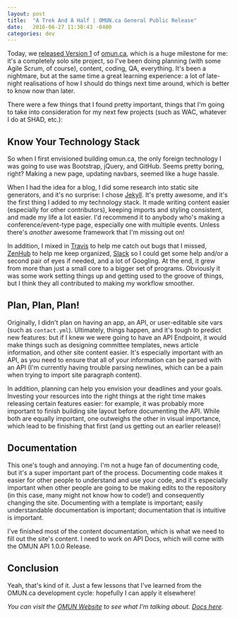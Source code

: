 ```yaml
---
layout: post
title:  "A Trek And A Half | OMUN.ca General Public Release"
date:   2016-06-27 11:30:43 -0400
categories: dev
---
```


Today, we [released Version 1](https://github.com/malsf21/omun.ca/releases/tag/v1.0.0) of [omun.ca](http://omun.ca), which is a huge milestone for me: it's a completely solo site project, so I've been doing planning (with some Agile Scrum, of course), content, coding, QA, everything. It's been a nightmare, but at the same time a great learning experience: a lot of late-night realisations of how I should do things next time around, which is better to know now than later.

There were a few things that I found pretty important, things that I'm going to take into consideration for my next few projects (such as WAC, whatever I do at SHAD, etc.):

## Know Your Technology Stack

So when I first envisioned building omun.ca, the only foreign technology I was going to use was Bootstrap, jQuery, and GitHub. Seems pretty boring, right? Making a new page, updating navbars, seemed like a huge hassle.

When I had the idea for a blog, I did some research into static site generators, and it's no surprise: I chose [Jekyll](https://jekyllrb.com/). It's pretty awesome, and it's the first thing I added to my technology stack. It made writing content easier (especially for other contributors), keeping imports and styling consistent, and made my life a lot easier. I'd recommend it to anybody who's making a conference/event-type page, especially one with multiple events. Unless there's *another* awesome framework that I'm missing out on!

In addition, I mixed in [Travis](https://travis-ci.org/) to help me catch out bugs that I missed, [ZenHub](https://www.zenhub.com/) to help me keep organized, [Slack](https://slack.com/) so I could get some help and/or a second pair of eyes if needed, and a lot of Googling. At the end, it grew from more than just a small core to a bigger set of programs. Obviously it was some work setting things up and getting used to the groove of things, but I think they all contributed to making my workflow smoother.

## Plan, Plan, Plan!

Originally, I didn't plan on having an app, an API, or user-editable site vars (such as `contact.yml`). Ultimately, things happen, and it's tough to predict new features: but if I knew we were going to have an API Endpoint, it would make things such as designing committee templates, news article information, and other site content easier. It's especially important with an API, as you need to ensure that all of your information can be parsed with an API (I'm currently having trouble parsing newlines, which can be a pain when trying to import site paragraph content).

In addition, planning can help you envision your deadlines and your goals. Investing your resources into the right things at the right time makes releasing certain features easier: for example, it was probably more important to finish building site layout before documenting the API. While both are equally important, one outweighs the other in visual importance, which lead to be finishing that first (and us getting out an earlier release)!

## Documentation

This one's tough and annoying. I'm not a huge fan of documenting code, but it's a super important part of the process. Documenting code makes it easier for other people to understand and use your code, and it's especially important when other people are going to be making edits to the repository (in this case, many might not know how to code!) and consequently changing the site. Documenting with a template is important; easily understandable documentation is important; documentation that is intuitive is important.

I've finished most of the content documentation, which is what we need to fill out the site's content. I need to work on API Docs, which will come with the OMUN API 1.0.0 Release.

## Conclusion

Yeah, that's kind of it. Just a few lessons that I've learned from the OMUN.ca development cycle: hopefully I can apply it elsewhere!

*You can visit the [OMUN Website](http://omun.ca) to see what I'm talking about. [Docs here](http://omun.ca/docs).*
